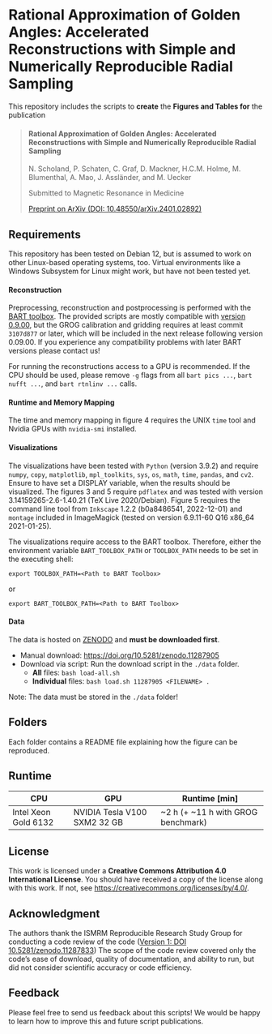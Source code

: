 # Rational Approximation of Golden Angles: Accelerated Reconstructions with Simple and Numerically Reproducible Radial Sampling

This repository includes the scripts to **create** the **Figures and Tables for** the publication

> #### Rational Approximation of Golden Angles: Accelerated Reconstructions with Simple and Numerically Reproducible Radial Sampling
> N. Scholand, P. Schaten, C. Graf, D. Mackner, H.C.M. Holme, M. Blumenthal, A. Mao, J. Assländer, and M. Uecker
>
> Submitted to Magnetic Resonance in Medicine
> 
> [Preprint on ArXiv (DOI: 10.48550/arXiv.2401.02892)](https://doi.org/10.48550/arXiv.2401.02892)


## Requirements
This repository has been tested on Debian 12, but is assumed to work on other Linux-based operating systems, too.
Virtual environments like a Windows Subsystem for Linux might work, but have not been tested yet.

#### Reconstruction
Preprocessing, reconstruction and postprocessing is performed with the [BART toolbox](https://github.com/mrirecon/bart).
The provided scripts are mostly compatible with [version 0.9.00](https://doi.org/10.5281/zenodo.10277939), but the GROG calibration and gridding requires at least commit `3107d877` or later, which will be included in the next release following version 0.09.00.
If you experience any compatibility problems with later BART versions please contact us!

For running the reconstructions access to a GPU is recommended.
If the CPU should be used, please remove `-g` flags from all `bart pics ...`, `bart nufft ...`, and `bart rtnlinv ...` calls.

#### Runtime and Memory Mapping
The time and memory mapping in figure 4 requires the UNIX `time` tool and Nvidia GPUs with `nvidia-smi` installed.

#### Visualizations
<!-- FIXME: Update dependencies -->
The visualizations have been tested with `Python` (version 3.9.2) and require `numpy`, `copy`, `matplotlib`, `mpl_toolkits`, `sys`, `os`, `math`, `time`, `pandas`, and `cv2`. Ensure to have set a DISPLAY variable, when the results should be visualized.
The figures 3 and 5 require `pdflatex` and was tested with version 3.14159265-2.6-1.40.21 (TeX Live 2020/Debian).
Figure 5 requires the command line tool from `Inkscape` 1.2.2 (b0a8486541, 2022-12-01) and `montage` included in ImageMagick (tested on version 6.9.11-60 Q16 x86_64 2021-01-25).

The visualizations require access to the BART toolbox. Therefore, either the environment variable `BART_TOOLBOX_PATH` or `TOOLBOX_PATH` needs to be set in the executing shell:
```code=bash
export TOOLBOX_PATH=<Path to BART Toolbox>
```
or
```code=bash
export BART_TOOLBOX_PATH=<Path to BART Toolbox>
```


#### Data
The data is hosted on [ZENODO](https://zenodo.org/) and **must be downloaded first**.

* Manual download: https://doi.org/10.5281/zenodo.11287905
* Download via script: Run the download script in the `./data` folder.
  * **All** files: `bash load-all.sh`
  * **Individual** files: `bash load.sh 11287905 <FILENAME> . `

Note: The data must be stored in the `./data` folder!


## Folders
Each folder contains a README file explaining how the figure can be reproduced.

## Runtime

|    CPU   |   GPU   | **Runtime** [min] |
| -------- | ------- | ------- |
| Intel Xeon Gold 6132 | NVIDIA Tesla V100 SXM2 32 GB  | ~2 h (+ ~11 h with GROG benchmark) |


## License
This work is licensed under a **Creative Commons Attribution 4.0 International License**.
You should have received a copy of the license along with this
work. If not, see <https://creativecommons.org/licenses/by/4.0/>.


## Acknowledgment

The authors thank the ISMRM Reproducible Research Study Group for conducting a code review of the code ([Version 1: DOI 10.5281/zenodo.11287833](https://doi.org/10.5281/zenodo.11287833)) The scope of the code review covered only the code’s ease of download, quality of documentation, and ability to run, but did not consider scientific accuracy or code efficiency.


## Feedback
Please feel free to send us feedback about this scripts!
We would be happy to learn how to improve this and future script publications.

